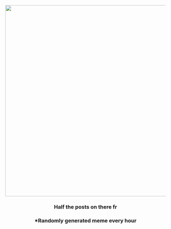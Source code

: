 <p align="center">
        <img src="https://i.redd.it/71bgm6ze5lz91.jpg" width="600" height="600">
        </p>
        <h3 align="center">Half the posts on there fr</h3>
        <h3 align="center">*Randomly generated meme every hour</h3>
    